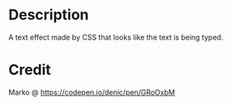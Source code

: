 # Description

A text effect made by CSS that looks like the text is being typed.

# Credit

Marko @ https://codepen.io/denic/pen/GRoOxbM
